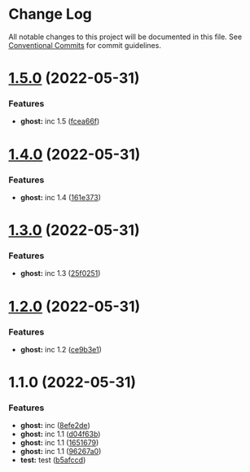 # Change Log

All notable changes to this project will be documented in this file.
See [Conventional Commits](https://conventionalcommits.org) for commit guidelines.

# [1.5.0](https://github.com/dbasilioesp/lerna-learning/compare/v1.4.0...v1.5.0) (2022-05-31)


### Features

* **ghost:** inc 1.5 ([fcea66f](https://github.com/dbasilioesp/lerna-learning/commit/fcea66f11c23f51d280c798a1f00d82f24e1cdda))





# [1.4.0](https://github.com/dbasilioesp/lerna-learning/compare/v1.3.0...v1.4.0) (2022-05-31)


### Features

* **ghost:** inc 1.4 ([161e373](https://github.com/dbasilioesp/lerna-learning/commit/161e3736d4c4d38ad33405b8a8894ba92e7cdc1c))





# [1.3.0](https://github.com/dbasilioesp/lerna-learning/compare/v1.2.0...v1.3.0) (2022-05-31)


### Features

* **ghost:** inc 1.3 ([25f0251](https://github.com/dbasilioesp/lerna-learning/commit/25f0251d42376435e0534be44bc8de3aed065b3f))





# [1.2.0](https://github.com/dbasilioesp/lerna-learning/compare/v1.1.0...v1.2.0) (2022-05-31)


### Features

* **ghost:** inc 1.2 ([ce9b3e1](https://github.com/dbasilioesp/lerna-learning/commit/ce9b3e17c105e1cb0dceaab4451b75130e892227))





# 1.1.0 (2022-05-31)


### Features

* **ghost:** inc ([8efe2de](https://github.com/dbasilioesp/lerna-learning/commit/8efe2de4daf95e7c21f046111077a0aa537d070a))
* **ghost:** inc 1.1 ([d04f63b](https://github.com/dbasilioesp/lerna-learning/commit/d04f63b281d31d230c62c6ca2a050d70fecd3c37))
* **ghost:** inc 1.1 ([1651679](https://github.com/dbasilioesp/lerna-learning/commit/1651679a3eea268b6beead029ea9b6c082410734))
* **ghost:** inc 1.1 ([96267a0](https://github.com/dbasilioesp/lerna-learning/commit/96267a085df226b2ac8be47a0f0552f9cd614fbc))
* **test:** test ([b5afccd](https://github.com/dbasilioesp/lerna-learning/commit/b5afccd741d2868113e228be509e874fa5a4c453))

